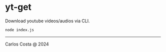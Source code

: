 # yt-get

Download youtube videos/audios via CLI.

```sh
node index.js
```
---

Carlos Costa @ 2024
